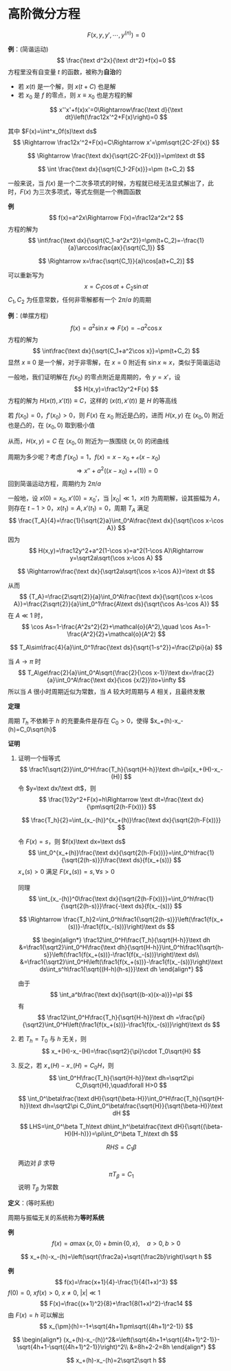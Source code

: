 # 高阶微分方程

$$
F(x,y,y',\cdots,y^{(n)})=0
$$

**例**：(简谐运动)
$$
\frac{\text d^2x}{\text dt^2}+f(x)=0
$$
方程里没有自变量 $t$ 的函数，被称为**自治**的

- 若 $x(t)$ 是一个解，则 $x(t+C)$ 也是解
- 若 $x_0$ 是 $f$ 的零点，则 $x\equiv x_0$ 也是方程的解

$$
x''x'+f(x)x'=0\Rightarrow\frac{\text d}{\text dt}\left(\frac12x'^2+F(x)\right)=0
$$

其中 $F(x)=\int^x_0f(s)\text ds$
$$
\Rightarrow \frac12x'^2+F(x)=C\Rightarrow x'=\pm\sqrt{2C-2F(x)}
$$

$$
\Rightarrow \frac{\text dx}{\sqrt{2C-2F(x)}}=\pm\text dt
$$

$$
\int \frac{\text dx}{\sqrt{C_1-2F(x)}}=\pm (t+C_2)
$$

一般来说，当 $f(x)$ 是一个二次多项式的时候，方程就已经无法显式解出了，此时，$F(x)$ 为三次多项式，等式左侧是一个椭圆函数

**例**
$$
f(x)=a^2x\Rightarrow F(x)=\frac12a^2x^2
$$
方程的解为
$$
\int\frac{\text dx}{\sqrt{C_1-a^2x^2}}=\pm(t+C_2)=-\frac{1}{a}\arccos\frac{ax}{\sqrt{C_1}}
$$

$$
\Rightarrow x=\frac{\sqrt{C_1}}{a}\cos[a(t+C_2)]
$$

可以重新写为
$$
x=C_1\cos at+C_2\sin at
$$
$C_1,C_2$ 为任意常数，任何非零解都有一个 $2\pi/a$ 的周期

**例**：(单摆方程)
$$
f(x)=a^2\sin x\Rightarrow F(x)=-a^2\cos x
$$
方程的解为
$$
\int\frac{\text dx}{\sqrt{C_1+a^2\cos x}}=\pm(t+C_2)
$$
显然 $x\equiv0$ 是一个解，对于非零解，在 $x=0$ 附近有 $\sin x\approx x$，类似于简谐运动

一般地，我们证明解在 $f(x_0)$ 的零点附近是周期的，令 $y=x'$，设
$$
 H(x,y)=\frac12y^2+F(x)
$$
方程的解为 $H(x(t),x'(t))\equiv C$，这样的 $(x(t),x'(t))$ 是 $H$ 的等高线

若 $f(x_0)=0$，$f'(x_0)>0$，则 $F(x)$ 在 $x_0$ 附近是凸的，进而 $H(x,y)$ 在 $(x_0,0)$ 附近也是凸的，在 $(x_0,0)$ 取到极小值

从而，$H(x,y)=C$ 在 $(x_0,0)$ 附近为一族围绕 $(x,0)$ 的闭曲线

周期为多少呢？考虑 $f'(x_0)=1$，$f(x)=x-x_0+\mathcal{o}(x-x_0)$
$$
\Rightarrow x''+a^2((x-x_0)+\mathcal{o}(1))=0
$$
回到简谐运动方程，周期约为 $2\pi/a$

一般地，设 $x(0)=x_0,x'(0)=x_0'$，当 $|x_0|\ll1$，$x(t)$ 为周期解，设其振幅为 $A$，则存在 $t-1>0$，$x(t_1)=A,x'(t_1)=0$，周期 $T_A$ 满足
$$
\frac{T_A}{4}=\frac{1}{\sqrt{2}a}\int_0^A\frac{\text dx}{\sqrt{\cos x-\cos A}}
$$
因为
$$
H(x,y)=\frac12y^2+a^2(1-\cos x)=a^2(1-\cos A)\Rightarrow y=\sqrt2a\sqrt{\cos x-\cos A}
$$

$$
\Rightarrow\frac{\text dx}{\sqrt2a\sqrt{\cos x-\cos A}}=\text dt
$$

从而
$$
{T_A}=\frac{2\sqrt{2}}{a}\int_0^A\frac{\text dx}{\sqrt{\cos x-\cos A}}=\frac{2\sqrt{2}}{a}\int_0^1\frac{A\text ds}{\sqrt{\cos As-\cos A}}
$$
在 $A\ll1$ 时，
$$
\cos As=1-\frac{A^2s^2}{2}+\mathcal{o}(A^2),\quad \cos As=1-\frac{A^2}{2}+\mathcal{o}(A^2)
$$

$$
T_A\sim\frac{4}{a}\int_0^1\frac{\text ds}{\sqrt{1-s^2}}=\frac{2\pi}{a}
$$

当 $A\to\pi$ 时
$$
T_A\ge\frac{2}{a}\int_0^A\sqrt{\frac{2}{\cos x-1}}\text dx=\frac{2}{a}\int_0^A\frac{\text dx}{\cos {x/2}}\to+\infty
$$
所以当 $A$ 很小时周期近似为常数，当 $A$ 较大时周期与 $A$ 相关，且最终发散

**定理**

周期 $T_h$ 不依赖于 $h$ 的充要条件是存在 $C_0>0$，使得 $x_+(h)-x_-(h)=C_0\sqrt{h}$

**证明**

1. 证明一个恒等式
   $$
   \frac1{\sqrt{2}}\int_0^H\frac{T_h}{\sqrt{H-h}}\text dh=\pi[x_+(H)-x_-(H)]
   $$
   令 $y=\text dx/\text dt$，则
   $$
   \frac{1}2y^2+F(x)=h\Rightarrow \text dt=\frac{\text dx}{\pm\sqrt{2(h-F(x))}}
   $$

   $$
   \frac{T_h}{2}=\int_{x_-(h)}^{x_+(h)}\frac{\text dx}{\sqrt{2(h-F(x))}}
   $$

   令 $F(x)=s$，则 $f(x)\text dx=\text ds$
   $$
   \int_0^{x_+(h)}\frac{\text dx}{\sqrt{2(h-F(x))}}=\int_0^h\frac{1}{\sqrt{2(h-s)}}\frac{\text ds}{f(x_+(s))}
   $$
   $x_+(s)>0$ 满足 $F(x_+(s))=s,\forall s>0$

   同理
   $$
   \int_{x_-(h)}^0\frac{\text dx}{\sqrt{2(h-F(x))}}=\int_0^h\frac{1}{\sqrt{2(h-s)}}\frac{-\text ds}{f(x_-(s))}
   $$

   $$
   \Rightarrow \frac{T_h}2=\int_0^h\frac1{\sqrt{2(h-s)}}\left(\frac1{f(x_+(s))}-\frac1{f(x_-(s))}\right)\text ds
   $$

   $$
   \begin{align*}
   \frac12\int_0^H\frac{T_h}{\sqrt{H-h}}\text dh &=\frac1{\sqrt2}\int_0^H\frac{\text dh}{\sqrt{H-h}}\int_0^h\frac1{\sqrt{h-s}}\left(\frac1{f(x_+(s))}-\frac1{f(x_-(s))}\right)\text ds\\
   &=\frac1{\sqrt2}\int_0^H\left(\frac1{f(x_+(s))}-\frac1{f(x_-(s))}\right)\text ds\int_s^h\frac1{\sqrt{(H-h)(h-s)}}\text dh
   \end{align*}
   $$

   

   由于
   $$
   \int_a^b\frac{\text dx}{\sqrt{(b-x)(x-a)}}=\pi
   $$
   有
   $$
   \frac12\int_0^H\frac{T_h}{\sqrt{H-h}}\text dh =\frac{\pi}{\sqrt2}\int_0^H\left(\frac1{f(x_+(s))}-\frac1{f(x_-(s))}\right)\text ds
   $$

2. 若 $T_h=T_0$ 与 $h$ 无关，则
   $$
   x_+(H)-x_-(H)=\frac{\sqrt2}{\pi}\cdot T_0\sqrt{H}
   $$

3. 反之，若 $x_+(H)-x_-(H)=C_0H$，则
   $$
   \int_0^H\frac{T_h}{\sqrt{H-h}}\text dh=\sqrt2\pi C_0\sqrt{H},\quad\forall H>0
   $$

   $$
   \int_0^\beta\frac{\text dH}{\sqrt{\beta-H}}\int_0^H\frac{T_h}{\sqrt{H-h}}\text dh=\sqrt2\pi C_0\int_0^\beta\frac{\sqrt{H}}{\sqrt{\beta-H}}\text dH
   $$

   $$
   LHS=\int_0^\beta T_h\text dh\int_h^\beta\frac{\text dH}{\sqrt{(\beta-H)(H-h)}}=\pi\int_0^\beta T_h\text dh
   $$

   $$
   RHS=C_1\beta
   $$

   两边对 $\beta$ 求导
   $$
   \pi T_\beta=C_1
   $$
   说明 $T_\beta$ 为常数

**定义**：(等时系统)

周期与振幅无关的系统称为**等时系统**

**例**
$$
f(x)=a\max\{x,0\}+b\min\{0,x\},\quad a>0,b>0
$$

$$
x_+(h)-x_-(h)=\left(\sqrt{\frac2a}+\sqrt{\frac2b}\right)\sqrt h
$$

**例**
$$
f(x)=\frac{x+1}{4}-\frac{1}{4(1+x)^3}
$$
$f(0)=0,\ xf(x)>0,\ x\neq 0,\ |x|\ll1$
$$
F(x)=\frac{(x+1)^2}{8}+\frac1{8(1+x)^2}-\frac14
$$
由 $F(x)=h$ 可以解出
$$
x_{\pm}(h)=-1+\sqrt{4h+1\pm\sqrt{(4h+1)^2-1}}
$$

$$
\begin{align*}
(x_+(h)-x_-(h))^2&=\left(\sqrt{4h+1+\sqrt{(4h+1)^2-1}}-\sqrt{4h+1-\sqrt{(4h+1)^2-1}}\right)^2\\
&=8h+2-2=8h
\end{align*}
$$

$$
x_+(h)-x_-(h)=2\sqrt2\sqrt h
$$

